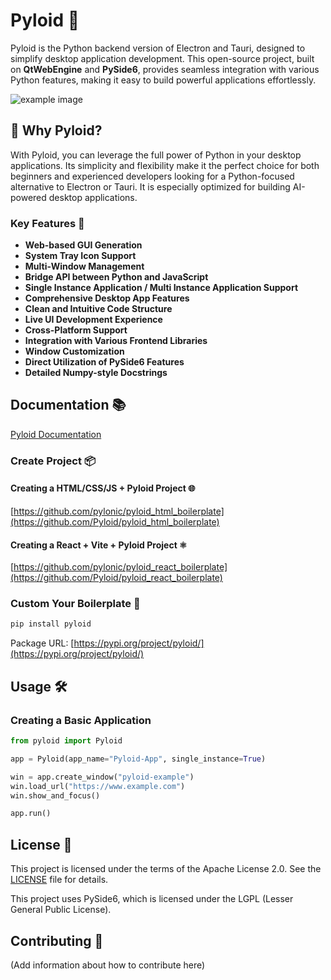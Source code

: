 # Pyloid 👋

Pyloid is the Python backend version of Electron and Tauri, designed to simplify desktop application development. This open-source project, built on **QtWebEngine** and **PySide6**, provides seamless integration with various Python features, making it easy to build powerful applications effortlessly.

![example image](example.png)

## 🚀 Why Pyloid?

With Pyloid, you can leverage the full power of Python in your desktop applications. Its simplicity and flexibility make it the perfect choice for both beginners and experienced developers looking for a Python-focused alternative to Electron or Tauri. It is especially optimized for building AI-powered desktop applications.

### Key Features 🚀

- **Web-based GUI Generation**
- **System Tray Icon Support**
- **Multi-Window Management**
- **Bridge API between Python and JavaScript**
- **Single Instance Application / Multi Instance Application Support**
- **Comprehensive Desktop App Features**
- **Clean and Intuitive Code Structure**
- **Live UI Development Experience**
- **Cross-Platform Support**
- **Integration with Various Frontend Libraries**
- **Window Customization**
- **Direct Utilization of PySide6 Features**
- **Detailed Numpy-style Docstrings**

## Documentation 📚

[Pyloid Documentation](https://docs.pyloid.com/)

### Create Project 📦

#### Creating a HTML/CSS/JS + Pyloid Project 🌐

[https://github.com/pylonic/pyloid_html_boilerplate](https://github.com/Pyloid/pyloid_html_boilerplate)

#### Creating a React + Vite + Pyloid Project ⚛️

[https://github.com/pylonic/pyloid_react_boilerplate](https://github.com/Pyloid/pyloid_react_boilerplate)

### Custom Your Boilerplate 🔨

```bash
pip install pyloid
```

Package URL: [https://pypi.org/project/pyloid/](https://pypi.org/project/pyloid/)

## Usage 🛠️

### Creating a Basic Application

```python
from pyloid import Pyloid

app = Pyloid(app_name="Pyloid-App", single_instance=True)

win = app.create_window("pyloid-example")
win.load_url("https://www.example.com")
win.show_and_focus()

app.run()
```

## License 📄

This project is licensed under the terms of the Apache License 2.0. See the [LICENSE](./LICENSE) file for details.

This project uses PySide6, which is licensed under the LGPL (Lesser General Public License).

## Contributing 🤝

(Add information about how to contribute here)
